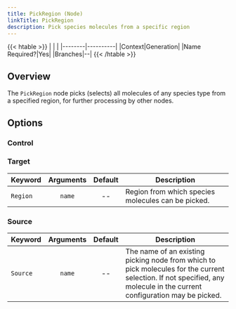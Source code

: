 ```yaml
---
title: PickRegion (Node)
linkTitle: PickRegion
description: Pick species molecules from a specific region
---
```


{{< htable >}}
| | |
|--------|----------|
|Context|Generation|
|Name Required?|Yes|
|Branches|--|
{{< /htable >}}

## Overview

The `PickRegion` node picks (selects) all molecules of any species type from a specified region, for further processing by other nodes.

## Options

### Control

### Target

|Keyword|Arguments|Default|Description|
|:------|:--:|:-----:|-----------|
|`Region`|`name`|--|Region from which species molecules can be picked.|

### Source

|Keyword|Arguments|Default|Description|
|:------|:--:|:-----:|-----------|
|`Source`|`name`|--|The name of an existing picking node from which to pick molecules for the current selection. If not specified, any molecule in the current configuration may be picked.|
